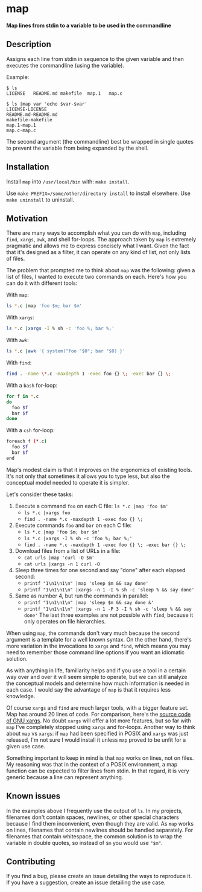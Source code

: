 # map
**Map lines from stdin to a variable to be used in the commandline**

## Description
Assigns each line from stdin in sequence to the given variable and then
executes the commandline (using the variable).

Example:
```console
$ ls
LICENSE   README.md makefile  map.1   map.c
```

```console
$ ls |map var 'echo $var-$var'
LICENSE-LICENSE
README.md-README.md
makefile-makefile
map.1-map.1
map.c-map.c
```

The second argument (the commandline) best be wrapped in single quotes to
prevent the variable from being expanded by the shell.

## Installation
Install `map` into `/usr/local/bin` with: `make install`.

Use `make PREFIX=/some/other/directory install` to install elsewhere.
Use `make uninstall` to uninstall.

## Motivation
There are many ways to accomplish what you can do with `map`,
including `find`, `xargs`, `awk`, and shell for-loops. The approach
taken by `map` is extremely pragmatic and allows me to express
concisely what I want. Given the fact that it's designed as a filter,
it can operate on any kind of list, not only lists of files.

The problem that prompted me to think about `map` was the following:
given a list of files, I wanted to execute two commands on each.
Here's how you can do it with different tools:

With `map`:
```sh
ls *.c |map 'foo $m; bar $m'
```

With `xargs`:
```sh
ls *.c |xargs -I % sh -c 'foo %; bar %;'
```

With `awk`:
```sh
ls *.c |awk '{ system("foo "$0"; bar "$0) }'
```

With `find`:
```sh
find . -name \*.c -maxdepth 1 -exec foo {} \; -exec bar {} \;
```

With a `bash` for-loop:
```bash
for f in *.c
do
  foo $f
  bar $f
done
```

With a `csh` for-loop:
```sh
foreach f (*.c)
  foo $f
  bar $f
end
```

Map's modest claim is that it improves on the ergonomics of existing
tools. It's not only that sometimes it allows you to type less, but
also the conceptual model needed to operate it is simpler.

Let's consider these tasks:

1. Execute a command `foo` on each C file: `ls *.c |map 'foo $m'`
   - `ls *.c |xargs foo`
   - `find . -name *.c -maxdepth 1 -exec foo {} \;`
2. Execute commands `foo` and `bar` on each C file:
   - `ls *.c |map 'foo $m; bar $m'`
   - `ls *.c |xargs -I % sh -c 'foo %; bar %;'`
   - `find . -name *.c -maxdepth 1 -exec foo {} \; -exec bar {} \;`
3. Download files from a list of URLs in a file:
   -  `cat urls |map 'curl -O $m'`
   - `cat urls |xargs -n 1 curl -O`
4. Sleep three times for one second and say "done" after each elapsed second:
   - `printf "1\n1\n1\n" |map 'sleep $m && say done'`
   - `printf "1\n1\n1\n" |xargs -n 1 -I % sh -c 'sleep % && say done'`
5. Same as number 4, but run the commands in parallel:
   - `printf "1\n1\n1\n" |map 'sleep $m && say done &'`
   - `printf "1\n1\n1\n" |xargs -n 1 -P 3 -I % sh -c 'sleep % && say done'`
   The last three examples are not possible with `find`, because it only
   operates on file hierarchies.

When using `map`, the commands don't vary much because the second
argument is a template for a well known syntax. On the other hand,
there's more variation in the invocations to `xargs` and `find`,
which means you may need to remember those command line options if
you want an idiomatic solution.

As with anything in life, familiarity helps and if you use a tool
in a certain way over and over it will seem simple to operate, but
we can still analyze the conceptual models and determine how much
information is needed in each case. I would say the advantage of
`map` is that it requires less knowledge.

Of course `xargs` and `find` are much larger tools, with a bigger
feature set. Map has around 20 lines of code. For comparison, here's
the [source code of GNU xargs][xargs]. No doubt `xargs` will offer
a lot more features, but so far with `map` I've completely stopped
using `xargs` and for-loops. Another way to think about `map` vs
`xargs`: if `map` had been specified in POSIX and `xargs` was just
released, I'm not sure I would install it unless `map` proved to
be unfit for a given use case.

[xargs]: https://fossies.org/dox/findutils-4.7.0/xargs_8c_source.html

Something important to keep in mind is that `map` works on lines,
not on files. My reasoning was that in the context of a POSIX
environment, a map function can be expected to filter lines from
stdin. In that regard, it is very generic because a line can represent
anything.

## Known issues
In the examples above I frequently use the output of `ls`. In my
projects, filenames don't contain spaces, newlines, or other special
characters because I find them inconvenient, even though they are
valid. As `map` works on lines, filenames that contain newlines
should be handled separately. For filenames that contain whitespace,
the common solution is to wrap the variable in double quotes, so
instead of `$m` you would use `"$m"`.

## Contributing
If you find a bug, please create an issue detailing the ways to
reproduce it. If you have a suggestion, create an issue detailing
the use case.
